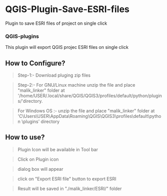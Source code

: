 # QGIS-Plugin-Save-ESRI-files
Plugin to save ESRI files of project on single click

### QGIS-plugins
This plugin will export QGIS projec ESRI files on single click


## How to Configure?


> Step-1:- 	Download pluging zip files


> Step-2:- 	For GNU/Linux machine unzip the file and place "malik_linker" folder at '/home/USER/.local/share/QGIS/QGIS3/profiles/default/python/plugins/'directory. 


>For Windows OS :- unzip the file and place "malik_linker" folder at 'C\Users\USER\AppData\Roaming\QGIS\QGIS3\profiles\default\python			\plugins\' directory
		
		
## How to use?

>Plugin Icon will be available in Tool bar


>Click on Plugin icon


>dialog box will appear


>click on "Export ESRI file" button to export ESRI


>Result will be saved in "./malik_linker/ESRI/" folder

